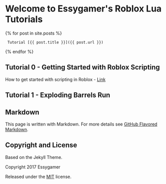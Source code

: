 # Welcome to Essygamer's Roblox Lua Tutorials

{% for post in site.posts %}
   
     Tutorial [{{ post.title }}]({{ post.url }})

{% endfor %}


## Tutorial 0 - Getting Started with Roblox Scripting

How to get started with scripting in Roblox - [Link](https://essygamer.github.io/roblox-lua-tutorials/tutorial0/README.md)

## Tutorial 1 - Exploding Barrels Run



## Markdown

This page is written with Markdown. For more details see [GitHub Flavored Markdown](https://guides.github.com/features/mastering-markdown/).

## Copyright and License

Based on the Jekyll Theme.

Copyright 2017 Essygamer

Released under the [MIT](https://github.com/essygamer/roblox-lua-tutorials/LICENSE) license.

